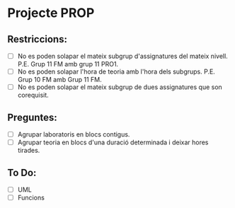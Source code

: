 # Projecte PROP

## Restriccions:

- [ ] No es poden solapar el mateix subgrup d'assignatures del mateix nivell. P.E. Grup 11 FM amb grup 11 PRO1.
- [ ] No es poden solapar l'hora de teoria amb l'hora dels subgrups. P.E. Grup 10 FM amb Grup 11 FM.
- [ ] No es poden solapar el mateix subgrup de dues assignatures que son corequisit. 

## Preguntes:

- [ ] Agrupar laboratoris en blocs contigus.
- [ ] Agrupar teoria en blocs d'una duració determinada i deixar hores tirades.

## To Do:

- [ ] UML
- [ ] Funcions

